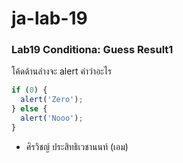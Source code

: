 # ja-lab-19
### Lab19 Conditiona: Guess Result1
โค้ดด้านล่างจะ alert คำว่าอะไร

```JavaScript
if (0) {
  alert('Zero');
} else {
  alert('Nooo');
}
```
- ศิรวิชญ์ ประสิทธิเวชานนท์ (เอม)
